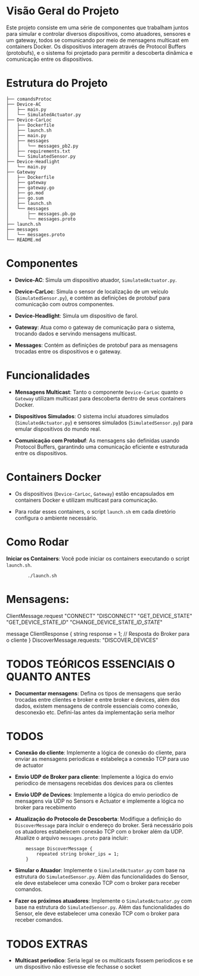 # Visão Geral do Projeto

Este projeto consiste em uma série de componentes que trabalham juntos
para simular e controlar diversos dispositivos, como atuadores, sensores
e um gateway, todos se comunicando por meio de mensagens multicast em
containers Docker. Os dispositivos interagem através de Protocol Buffers
(protobufs), e o sistema foi projetado para permitir a descoberta
dinâmica e comunicação entre os dispositivos.

# Estrutura do Projeto
    ├── comandsProtoc
    ├── Device-AC
    │   ├── main.py
    │   └── SimulatedActuator.py
    ├── Device-CarLoc
    │   ├── Dockerfile
    │   ├── launch.sh
    │   ├── main.py
    │   ├── messages
    │   │   └── messages_pb2.py
    │   ├── requirements.txt
    │   └── SimulatedSensor.py
    ├── Device-Headlight
    │   └── main.py
    ├── Gateway
    │   ├── Dockerfile
    │   ├── gateway
    │   ├── gateway.go
    │   ├── go.mod
    │   ├── go.sum
    │   ├── launch.sh
    │   └── messages
    │       ├── messages.pb.go
    │       └── messages.proto
    ├── launch.sh
    ├── messages
    │   └── messages.proto
    └── README.md
# Componentes

-   **Device-AC**: Simula um dispositivo atuador,
    `SimulatedActuator.py`.

-   **Device-CarLoc**: Simula o sensor de localização de um veículo
    (`SimulatedSensor.py`), e contém as definições de protobuf para
    comunicação com outros componentes.

-   **Device-Headlight**: Simula um dispositivo de farol.

-   **Gateway**: Atua como o gateway de comunicação para o sistema,
    trocando dados e servindo mensagens multicast.

-   **Messages**: Contém as definições de protobuf para as mensagens
    trocadas entre os dispositivos e o gateway.

# Funcionalidades

-   **Mensagens Multicast**: Tanto o componente `Device-CarLoc` quanto o
    `Gateway` utilizam multicast para descoberta dentro de seus
    containers Docker.

-   **Dispositivos Simulados**: O sistema inclui atuadores simulados
    (`SimulatedActuator.py`) e sensores simulados (`SimulatedSensor.py`)
    para emular dispositivos do mundo real.

-   **Comunicação com Protobuf**: As mensagens são definidas usando
    Protocol Buffers, garantindo uma comunicação eficiente e estruturada
    entre os dispositivos.


# Containers Docker

-   Os dispositivos (`Device-CarLoc`, `Gateway`) estão encapsulados em
    containers Docker e utilizam multicast para comunicação.

-   Para rodar esses containers, o script `launch.sh` em cada diretório
    configura o ambiente necessário.

# Como Rodar
**Iniciar os Containers**: Você pode iniciar os containers
executando o script `launch.sh`.

            ./launch.sh

#   Mensagens:
ClientMessage.request
"CONNECT"
"DISCONNECT"
"GET_DEVICE_STATE"
"GET_DEVICE_STATE_*ID*"
"CHANGE_DEVICE_STATE_*ID*_*STATE*"

message ClientResponse {
    string response = 1; // Resposta do Broker para o cliente
}
DiscoverMessage.requests:
"DISCOVER_DEVICES"




# TODOS TEÓRICOS ESSENCIAIS O QUANTO ANTES
-   **Documentar mensagens**: Defina os tipos de mensagens que serão trocadas entre clientes e broker e entre broker e devices, além dos dados, existem mensagens de controle essenciais como conexão, desconexão etc. Defini-las antes da implementação seria melhor

# TODOS
-   **Conexão do cliente**: Implemente a lógica de conexão do cliente, para enviar as mensagens periodicas
    e estabeleça a conexão TCP para uso de actuator
-   **Envio UDP de Broker para cliente**: Implemente a lógica do envio periodico de mensagens
    recebidas dos devices para os clientes
-   **Envio UDP de Devices**: Implemente a lógica do envio periodico de mensagens
    via UDP no Sensors e Actuator e implemente a lógica no broker para recebimento
-   **Atualização do Protocolo de Descoberta**: Modifique a definição do
    `DiscoverMessage` para incluir o endereço do broker. Será necessário pois
    os atuadores estabelecem conexão TCP com o broker além da UDP.
    Atualize o arquivo `messages.proto` para incluir:

            message DiscoverMessage {
                repeated string broker_ips = 1;
            }
-   **Simular o Atuador**: Implemente o `SimulatedActuator.py` com base
    na estrutura do `SimulatedSensor.py`. Além das funcionalidades do Sensor,
    ele deve estabelecer uma conexão TCP com o broker para receber comandos.
-   **Fazer os próximos atuadores**: Implemente o `SimulatedActuator.py` com base
    na estrutura do `SimulatedSensor.py`. Além das funcionalidades do Sensor,
    ele deve estabelecer uma conexão TCP com o broker para receber comandos.

# TODOS EXTRAS
-   **Multicast periodico**: Seria legal se os multicasts fossem periodicos e se um dispositivo não estivesse ele fechasse o socket